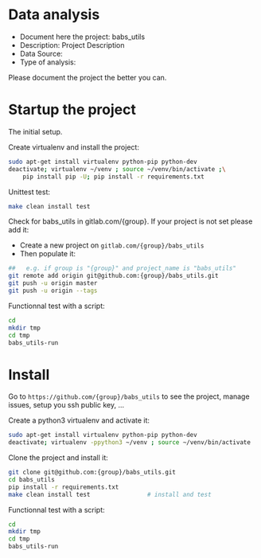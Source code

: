 # Data analysis
- Document here the project: babs_utils
- Description: Project Description
- Data Source:
- Type of analysis:

Please document the project the better you can.

# Startup the project

The initial setup.

Create virtualenv and install the project:
```bash
sudo apt-get install virtualenv python-pip python-dev
deactivate; virtualenv ~/venv ; source ~/venv/bin/activate ;\
    pip install pip -U; pip install -r requirements.txt
```

Unittest test:
```bash
make clean install test
```

Check for babs_utils in gitlab.com/{group}.
If your project is not set please add it:

- Create a new project on `gitlab.com/{group}/babs_utils`
- Then populate it:

```bash
##   e.g. if group is "{group}" and project_name is "babs_utils"
git remote add origin git@github.com:{group}/babs_utils.git
git push -u origin master
git push -u origin --tags
```

Functionnal test with a script:

```bash
cd
mkdir tmp
cd tmp
babs_utils-run
```

# Install

Go to `https://github.com/{group}/babs_utils` to see the project, manage issues,
setup you ssh public key, ...

Create a python3 virtualenv and activate it:

```bash
sudo apt-get install virtualenv python-pip python-dev
deactivate; virtualenv -ppython3 ~/venv ; source ~/venv/bin/activate
```

Clone the project and install it:

```bash
git clone git@github.com:{group}/babs_utils.git
cd babs_utils
pip install -r requirements.txt
make clean install test                # install and test
```
Functionnal test with a script:

```bash
cd
mkdir tmp
cd tmp
babs_utils-run
```
